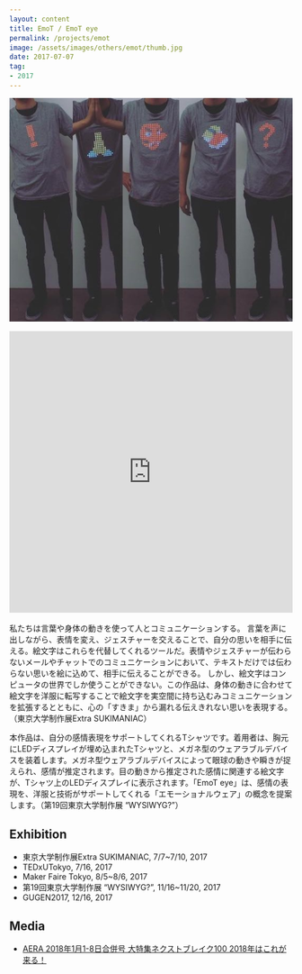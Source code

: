 ```yaml
---
layout: content
title: EmoT / EmoT eye
permalink: /projects/emot
image: /assets/images/others/emot/thumb.jpg
date: 2017-07-07
tag:
- 2017
---
```


![](/assets/images/others/emot/top.jpg)

<iframe width="100%" height="500px" src="https://www.youtube.com/embed/SlrWDUzb-Yo" frameborder="0" allow="encrypted-media" allowfullscreen></iframe>

私たちは言葉や身体の動きを使って人とコミュニケーションする。 言葉を声に出しながら、表情を変え、ジェスチャーを交えることで、自分の思いを相手に伝える。絵文字はこれらを代替してくれるツールだ。表情やジェスチャーが伝わらないメールやチャットでのコミュニケーションにおいて、テキストだけでは伝わらない思いを絵に込めて、相手に伝えることができる。 しかし、絵文字はコンピュータの世界でしか使うことができない。この作品は、身体の動きに合わせて絵文字を洋服に転写することで絵文字を実空間に持ち込むみコミュニケーションを拡張するとともに、心の「すきま」から漏れる伝えきれない思いを表現する。（東京大学制作展Extra SUKIMANIAC）

本作品は、自分の感情表現をサポートしてくれるTシャツです。着用者は、胸元にLEDディスプレイが埋め込まれたTシャツと、メガネ型のウェアラブルデバイスを装着します。メガネ型ウェアラブルデバイスによって眼球の動きや瞬きが捉えられ、感情が推定されます。目の動きから推定された感情に関連する絵文字が、Tシャツ上のLEDディスプレイに表示されます。「EmoT eye」は、感情の表現を、洋服と技術がサポートしてくれる「エモーショナルウェア」の概念を提案します。（第19回東京大学制作展 “WYSIWYG?”）

## Exhibition
- 東京大学制作展Extra SUKIMANIAC, 7/7~7/10, 2017
- TEDxUTokyo, 7/16, 2017
- Maker Faire Tokyo, 8/5~8/6, 2017
- 第19回東京大学制作展 “WYSIWYG?”, 11/16~11/20, 2017
- GUGEN2017, 12/16, 2017

## Media
- [AERA 2018年1月1-8日合併号 大特集ネクストブレイク100 2018年はこれが来る！](https://dot.asahi.com/aera/2017122600036.html)